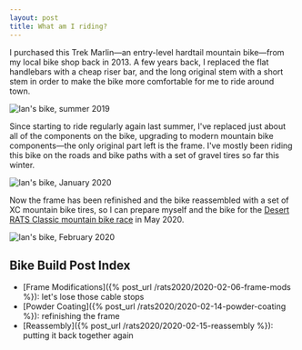 ```yaml
---
layout: post
title: What am I riding?
---
```


I purchased this Trek Marlin—an entry-level hardtail mountain bike—from my local bike shop back in 2013. A few years back, I replaced the flat handlebars with a cheap riser bar, and the long original stem with a short stem in order to make the bike more comfortable for me to ride around town.

![Ian's bike, summer 2019](/rats2020/resources/iansride-1.jpg "Ian's bike, summer 2019")

Since starting to ride regularly again last summer, I've replaced just about all of the components on the bike, upgrading to modern mountain bike components—the only original part left is the frame. I've mostly been riding this bike on the roads and bike paths with a set of gravel tires so far this winter.

![Ian's bike, January 2020](/rats2020/resources/iansride-2.jpg "Ian's bike, January 2020")

Now the frame has been refinished and the bike reassembled with a set of XC mountain bike tires, so I can prepare myself and the bike for the [Desert RATS Classic mountain bike race](https://geminiadventures.com/desert-rats-mtb/) in May 2020.

![Ian's bike, February 2020](/rats2020/resources/reassembled.jpg "Ian's bike, February 2020")

## Bike Build Post Index

* [Frame Modifications]({% post_url /rats2020/2020-02-06-frame-mods %}): let's lose those cable stops
* [Powder Coating]({% post_url /rats2020/2020-02-14-powder-coating %}): refinishing the frame
* [Reassembly]({% post_url /rats2020/2020-02-15-reassembly %}): putting it back together again